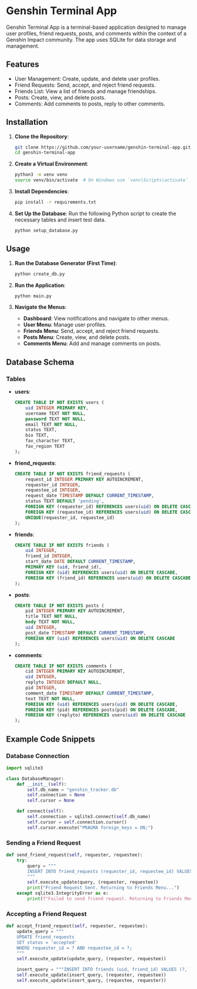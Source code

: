# Genshin Terminal App

Genshin Terminal App is a terminal-based application designed to manage user profiles, friend requests, posts, and comments within the context of a Genshin Impact community. The app uses SQLite for data storage and management.

## Features

- User Management: Create, update, and delete user profiles.
- Friend Requests: Send, accept, and reject friend requests.
- Friends List: View a list of friends and manage friendships.
- Posts: Create, view, and delete posts.
- Comments: Add comments to posts, reply to other comments.

## Installation

1. **Clone the Repository**:
    ```bash
    git clone https://github.com/your-username/genshin-terminal-app.git
    cd genshin-terminal-app
    ```

2. **Create a Virtual Environment**:
    ```bash
    python3 -m venv venv
    source venv/bin/activate  # On Windows use `venv\Scripts\activate`
    ```

3. **Install Dependencies**:
    ```bash
    pip install -r requirements.txt
    ```

4. **Set Up the Database**:
    Run the following Python script to create the necessary tables and insert test data.
    ```bash
    python setup_database.py
    ```

## Usage

1. **Run the Database Generator (First Time)**:
    ```bash
    python create_db.py
    ```

2. **Run the Application**:
    ```bash
    python main.py
    ```

2. **Navigate the Menus**:
    - **Dashboard**: View notifications and navigate to other menus.
    - **User Menu**: Manage user profiles.
    - **Friends Menu**: Send, accept, and reject friend requests.
    - **Posts Menu**: Create, view, and delete posts.
    - **Comments Menu**: Add and manage comments on posts.

## Database Schema

### Tables

- **users**:
    ```sql
    CREATE TABLE IF NOT EXISTS users (
        uid INTEGER PRIMARY KEY,
        username TEXT NOT NULL,
        password TEXT NOT NULL,
        email TEXT NOT NULL,
        status TEXT,
        bio TEXT,
        fav_character TEXT,
        fav_region TEXT
    );
    ```

- **friend_requests**:
    ```sql
    CREATE TABLE IF NOT EXISTS friend_requests (
        request_id INTEGER PRIMARY KEY AUTOINCREMENT,
        requester_id INTEGER,
        requestee_id INTEGER,
        request_date TIMESTAMP DEFAULT CURRENT_TIMESTAMP,
        status TEXT DEFAULT 'pending',
        FOREIGN KEY (requester_id) REFERENCES users(uid) ON DELETE CASCADE,
        FOREIGN KEY (requestee_id) REFERENCES users(uid) ON DELETE CASCADE,
        UNIQUE(requester_id, requestee_id)
    );
    ```

- **friends**:
    ```sql
    CREATE TABLE IF NOT EXISTS friends (
        uid INTEGER,
        friend_id INTEGER,
        start_date DATE DEFAULT CURRENT_TIMESTAMP,
        PRIMARY KEY (uid, friend_id),
        FOREIGN KEY (uid) REFERENCES users(uid) ON DELETE CASCADE,
        FOREIGN KEY (friend_id) REFERENCES users(uid) ON DELETE CASCADE
    );
    ```

- **posts**:
    ```sql
    CREATE TABLE IF NOT EXISTS posts (
        pid INTEGER PRIMARY KEY AUTOINCREMENT,
        title TEXT NOT NULL,
        body TEXT NOT NULL,
        uid INTEGER,
        post_date TIMESTAMP DEFAULT CURRENT_TIMESTAMP,
        FOREIGN KEY (uid) REFERENCES users(uid) ON DELETE CASCADE
    );
    ```

- **comments**:
    ```sql
    CREATE TABLE IF NOT EXISTS comments (
        cid INTEGER PRIMARY KEY AUTOINCREMENT,
        uid INTEGER,
        replyto INTEGER DEFAULT NULL,
        pid INTEGER,
        comment_date TIMESTAMP DEFAULT CURRENT_TIMESTAMP,
        text TEXT NOT NULL,
        FOREIGN KEY (uid) REFERENCES users(uid) ON DELETE CASCADE,
        FOREIGN KEY (pid) REFERENCES posts(pid) ON DELETE CASCADE,
        FOREIGN KEY (replyto) REFERENCES users(uid) ON DELETE CASCADE
    );
    ```

## Example Code Snippets

### Database Connection

```python
import sqlite3

class DatabaseManager:
    def __init__(self):
        self.db_name = "genshin_tracker.db"
        self.connection = None
        self.cursor = None

    def connect(self):
        self.connection = sqlite3.connect(self.db_name)
        self.cursor = self.connection.cursor()
        self.cursor.execute("PRAGMA foreign_keys = ON;")
```

### Sending a Friend Request

```python
def send_friend_request(self, requester, requestee):
    try:
        query = """
        INSERT INTO friend_requests (requester_id, requestee_id) VALUES (?, ?)
        """
        self.execute_update(query, (requester, requestee))
        print("Friend Request Sent. Returning to Friends Menu...")
    except sqlite3.IntegrityError as e:
        print(f"Failed to send friend request. Returning to Friends Menu.")
```

### Accepting a Friend Request

```python
def accept_friend_request(self, requester, requestee):
    update_query = """
    UPDATE friend_requests
    SET status = 'accepted'
    WHERE requester_id = ? AND requestee_id = ?;
    """
    self.execute_update(update_query, (requester, requestee))

    insert_query = """INSERT INTO friends (uid, friend_id) VALUES (?, ?);"""
    self.execute_update(insert_query, (requester, requestee))
    self.execute_update(insert_query, (requestee, requester))
```

